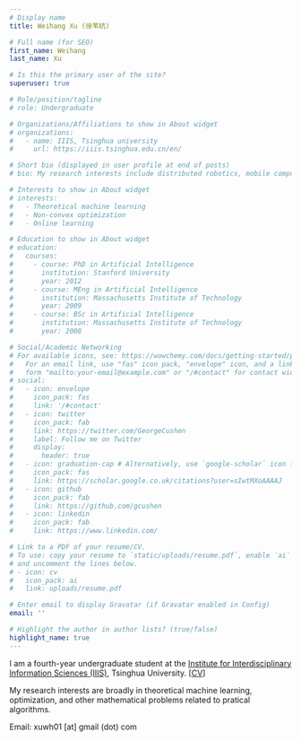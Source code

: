 ```yaml
---
# Display name
title: Weihang Xu (徐苇杭)

# Full name (for SEO)
first_name: Weihang
last_name: Xu

# Is this the primary user of the site?
superuser: true

# Role/position/tagline
# role: Undergraduate

# Organizations/Affiliations to show in About widget
# organizations:
#   - name: IIIS, Tsinghua university
#     url: https://iiis.tsinghua.edu.cn/en/

# Short bio (displayed in user profile at end of posts)
# bio: My research interests include distributed robotics, mobile computing and programmable matter.

# Interests to show in About widget
# interests:
#   - Theoretical machine learning
#   - Non-convex optimization
#   - Online learning

# Education to show in About widget
# education:
#   courses:
#     - course: PhD in Artificial Intelligence
#       institution: Stanford University
#       year: 2012
#     - course: MEng in Artificial Intelligence
#       institution: Massachusetts Institute of Technology
#       year: 2009
#     - course: BSc in Artificial Intelligence
#       institution: Massachusetts Institute of Technology
#       year: 2008

# Social/Academic Networking
# For available icons, see: https://wowchemy.com/docs/getting-started/page-builder/#icons
#   For an email link, use "fas" icon pack, "envelope" icon, and a link in the
#   form "mailto:your-email@example.com" or "/#contact" for contact widget.
# social:
#   - icon: envelope
#     icon_pack: fas
#     link: '/#contact'
#   - icon: twitter
#     icon_pack: fab
#     link: https://twitter.com/GeorgeCushen
#     label: Follow me on Twitter
#     display:
#       header: true
#   - icon: graduation-cap # Alternatively, use `google-scholar` icon from `ai` icon pack
#     icon_pack: fas
#     link: https://scholar.google.co.uk/citations?user=sIwtMXoAAAAJ
#   - icon: github
#     icon_pack: fab
#     link: https://github.com/gcushen
#   - icon: linkedin
#     icon_pack: fab
#     link: https://www.linkedin.com/

# Link to a PDF of your resume/CV.
# To use: copy your resume to `static/uploads/resume.pdf`, enable `ai` icons in `params.yaml`,
# and uncomment the lines below.
# - icon: cv
#   icon_pack: ai
#   link: uploads/resume.pdf

# Enter email to display Gravatar (if Gravatar enabled in Config)
email: ''

# Highlight the author in author lists? (true/false)
highlight_name: true
---
```


I am a fourth-year undergraduate student at the [Institute for Interdisciplinary Information Sciences (IIIS)](https://iiis.tsinghua.edu.cn/en/), Tsinghua University. [<a href="uploads/CV.pdf">CV</a>]

My research interests are broadly in theoretical machine learning, optimization, and other mathematical problems related to pratical algorithms.

Email: xuwh01 [at] gmail (dot) com 



